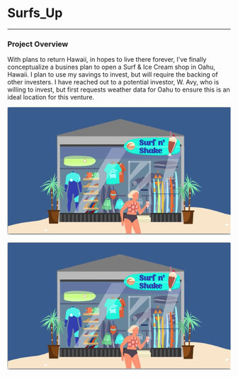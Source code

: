 # Surfs_Up
-----
### Project Overview
With plans to return Hawaii, in hopes to live there forever, I've finally conceptualize a busines plan to open a Surf & Ice Cream shop in Oahu, Hawaii. I plan to use my savings to invest, but will require the backing of other investers. I have reached out to a potential investor, W. Avy, who is willing to invest, but first requests weather data for Oahu to ensure this is an ideal location for this venture. 

![This is an image](https://github.com/KEGANCP/Surfs_Up/blob/main/resources/surfnshake.png)

<p align="center">
  <img src="https://github.com/KEGANCP/Surfs_Up/blob/main/resources/surfnshake.png" alt="Surf N shake"/>
</p>
